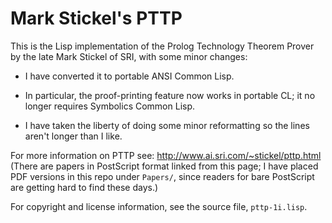 Mark Stickel's PTTP
===================

This is the Lisp implementation of the Prolog Technology Theorem Prover by the late Mark
Stickel of SRI, with some minor changes:

* I have converted it to portable ANSI Common Lisp.

* In particular, the proof-printing feature now works in portable CL; it no longer
requires Symbolics Common Lisp.

* I have taken the liberty of doing some minor reformatting so the lines aren't longer
than I like.

For more information on PTTP see: http://www.ai.sri.com/~stickel/pttp.html  (There are
papers in PostScript format linked from this page; I have placed PDF versions in this
repo under `Papers/`, since readers for bare PostScript are getting hard to find these
days.)

For copyright and license information, see the source file, `pttp-1i.lisp`.
